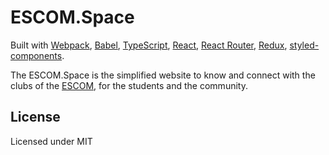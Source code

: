 # ESCOM.Space

Built with [Webpack](https://webpack.js.org/), [Babel](https://babeljs.io/), [TypeScript](https://www.typescriptlang.org/), [React](https://reactjs.org/), [React Router](https://reacttraining.com/react-router/web/guides/quick-start), [Redux](https://redux.js.org/), [styled-components](https://www.styled-components.com/).


The ESCOM.Space is the simplified website to know and connect with the clubs of the [ESCOM](https://www.escom.ipn.mx/), for the students and the community.


## License

Licensed under MIT 
